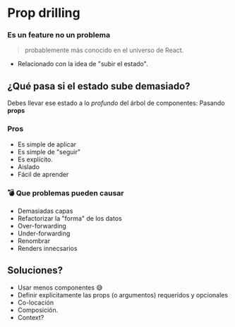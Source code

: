 
# Prop drilling

### Es un feature no un problema

> probablemente más conocido en el universo de React.

- Relacionado con la idea de "subir el estado".

## ¿Qué pasa si el estado sube demasiado?

Debes llevar ese estado a lo *profundo* del árbol de componentes: Pasando **props**

### Pros

- Es simple de aplicar
- Es simple de "seguir"
- Es explícito.
- Aislado
- Fácil de aprender


### 💣 Que problemas pueden causar

- Demasiadas capas
- Refactorizar la "forma" de los datos
- Over-forwarding
- Under-forwarding
- Renombrar
- Renders innecsarios



## Soluciones?

- Usar menos componentes 😅
- Definir explicitamente las props (o argumentos) requeridos y opcionales
- Co-locación
- Composición.
- Context?
